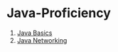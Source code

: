 # Java-Proficiency

1. [Java Basics](https://github.com/Eli-Java/Java-Basics)
2. [Java Networking](https://github.com/Buerkem/JavaNetworkProgramming) 
